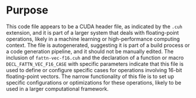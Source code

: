 # Purpose
This code file appears to be a CUDA header file, as indicated by the `.cuh` extension, and it is part of a larger system that deals with floating-point operations, likely in a machine learning or high-performance computing context. The file is autogenerated, suggesting it is part of a build process or a code generation pipeline, and it should not be manually edited. The inclusion of `fattn-vec-f16.cuh` and the declaration of a function or macro `DECL_FATTN_VEC_F16_CASE` with specific parameters indicate that this file is used to define or configure specific cases for operations involving 16-bit floating-point vectors. The narrow functionality of this file is to set up specific configurations or optimizations for these operations, likely to be used in a larger computational framework.
